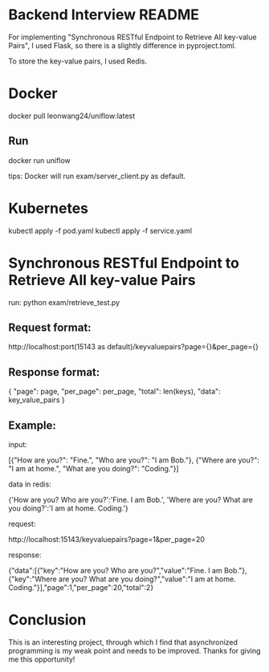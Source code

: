 # Backend Interview README
For implementing "Synchronous RESTful Endpoint to Retrieve All key-value Pairs", I used Flask, so there is a slightly difference in pyproject.toml.

To store the key-value pairs, I used Redis.

# Docker
docker pull leonwang24/uniflow:latest
## Run
docker run uniflow

tips: Docker will run exam/server_client.py as default.
# Kubernetes
kubectl apply -f pod.yaml
kubectl apply -f service.yaml
# Synchronous RESTful Endpoint to Retrieve All key-value Pairs

run: python exam/retrieve_test.py 

## Request format: 
http://localhost:port(15143 as default)/keyvaluepairs?page={}&per_page={}
## Response format:
{
    "page": page,
    "per_page": per_page,
    "total": len(keys),
    "data": key_value_pairs
}
## Example:
input: 

[{"How are you?": "Fine.", "Who are you?": "I am Bob."}, {"Where are you?": "I am at home.", "What are you doing?": "Coding."}]

data in redis: 

{'How are you? Who are you?':'Fine. I am Bob.', 'Where are you? What are you doing?':'I am at home. Coding.'}

request: 

http://localhost:15143/keyvaluepairs?page=1&per_page=20

response: 

{"data":[{"key":"How are you? Who are you?","value":"Fine. I am Bob."},{"key":"Where are you? What are you doing?","value":"I am at home. Coding."}],"page":1,"per_page":20,"total":2}
# Conclusion
This is an interesting project, through which I find that asynchronized programming is my weak point and needs to be improved. Thanks for giving me this opportunity!